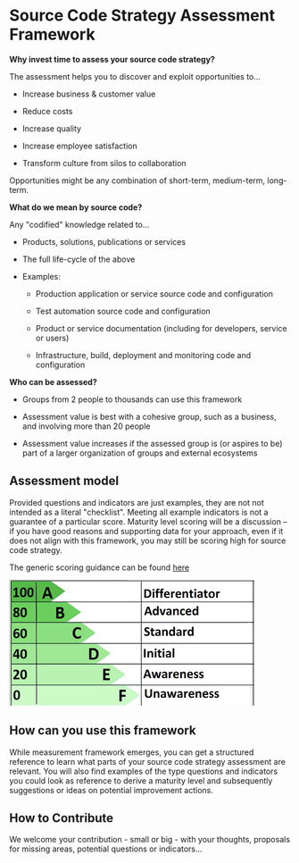 # Source Code Strategy Assessment Framework

**Why invest time to assess your source code strategy?**

The assessment helps you to discover and exploit opportunities to...

- Increase business & customer value

- Reduce costs

- Increase quality

- Increase employee satisfaction

- Transform culture from silos to collaboration

Opportunities might be any combination of short-term, medium-term, long-term.

**What do we mean by source code?**

Any "codified" knowledge related to...

- Products, solutions, publications or services

- The full life-cycle of the above

- Examples:

  - Production application or service source code and configuration

  - Test automation source code and configuration

  - Product or service documentation (including for developers, service or users)

  - Infrastructure, build, deployment and monitoring code and configuration

**Who can be assessed?**

- Groups from 2 people to thousands can use this framework

- Assessment value is best with a cohesive group, such as a business, and
involving more than 20 people

- Assessment value increases if the assessed group is (or aspires to be)
part of a larger organization of groups and external ecosystems

## Assessment model

Provided questions and indicators are just examples, they are not not intended
as a literal "checklist". Meeting all example indicators is not a guarantee of a
particular score. Maturity level scoring will be a discussion – if you have good
reasons and supporting data for your approach, even if it does not align with
this framework, you may still be scoring high for source code strategy.

The generic scoring guidance can be found [here](scores.csv)

![scores](./scores.png)

## How can you use this framework

While measurement framework emerges, you can get a structured reference to learn
what parts of your source code strategy assessment are relevant. You will also
find examples of the type questions and indicators you could look as reference
to derive a maturity level and subsequently suggestions or ideas on potential
improvement actions.

## How to Contribute

We welcome your contribution - small or big - with your thoughts, proposals
for missing areas, potential questions or indicators...

